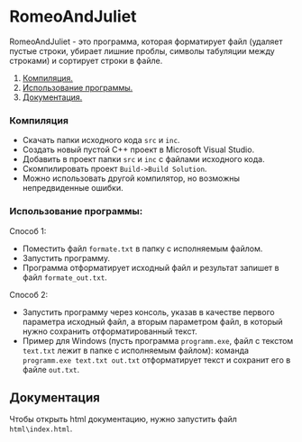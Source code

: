 ﻿# RomeoAndJuliet
RomeoAndJuliet - это программа, которая форматирует файл (удаляет пустые строки, убирает лишние проблы, символы табуляции между строками) и сортирует строки в файле.

1. [Компиляция.](#компиляция)
2. [Использование программы.](#использование-программы)
2. [Документация.](#документация)

### Компиляция
* Скачать папки исходного кода `src` и `inc`.
* Создать новый пустой C++ проект в Microsoft Visual Studio.
* Добавить в проект папки `src` и `inc` с файлами исходного кода.
* Скомпилировать проект `Build->Build Solution`.
* Можно использовать другой компилятор, но возможны непредвиденные ошибки.

### Использование программы:

Способ 1:
* Поместить файл `formate.txt` в папку с исполняемым файлом.
* Запустить программу.
* Программа отформатирует исходный файл и результат запишет в файл `formate_out.txt`.

Способ 2:
* Запустить программу через консоль, указав в качестве первого параметра исходный файл, а вторым параметром файл, в который нужно сохранить отформатированный текст.
* Пример для Windows (пусть программа `programm.exe`, файл с текстом `text.txt` лежит в папке с исполняемым файлом): команда `programm.exe text.txt out.txt` отформатирует текст и сохранит его в файле `out.txt`.

## Документация
Чтобы открыть html документацию, нужно запустить файл `html\index.html`.